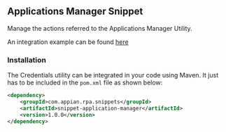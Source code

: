 
## Applications Manager Snippet

Manage the actions referred to the Applications Manager Utility.

An integration example can be found [here](https://github.com/appianps/ps-plugin-appianrpa-Snippets/tree/master/snippets-examples/robot-snippet-application-manager)

### Installation

The Credentials utility can be integrated in your code using Maven. It just has to be included in the ```pom.xml``` file as shown below:
```xml
<dependency>
	<groupId>com.appian.rpa.snippets</groupId>
	<artifactId>snippet-application-manager</artifactId>
	<version>1.0.0</version>
</dependency>
```